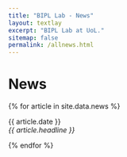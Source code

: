 ```yaml
---
title: "BIPL Lab - News"
layout: textlay
excerpt: "BIPL Lab at UoL."
sitemap: false
permalink: /allnews.html
---
```


# News

{% for article in site.data.news %}
<p>{{ article.date }} <br>
<em>{{ article.headline }}</em></p>
{% endfor %}
